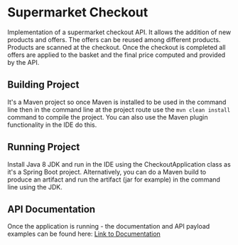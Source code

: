 # Supermarket Checkout

Implementation of a supermarket checkout API.
It allows the addition of new products and offers.
The offers can be reused among different products.
Products are scanned at the checkout. Once the checkout
is completed all offers are applied to the basket and
the final price computed and provided by the API.

## Building Project
It's a Maven project so once Maven is installed to be used in the command line then in the command line at the project
route use the `mvn clean install` command to compile the project. You can also use the Maven plugin functionality in the IDE do this.

## Running Project
Install Java 8 JDK and run in the IDE using the CheckoutApplication class as it's a Spring Boot project.
Alternatively, you can do a Maven build to produce an artifact and run the artifact (jar for example) 
in the command line using the JDK.

## API Documentation
Once the application is running - the documentation and API payload examples
can be found here:
[Link to Documentation](http://localhost:8080/swagger-ui.html)